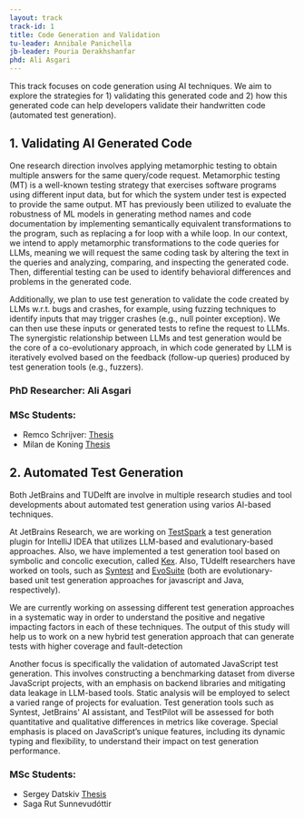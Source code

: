 ```yaml
---
layout: track
track-id: 1
title: Code Generation and Validation
tu-leader: Annibale Panichella
jb-leader: Pouria Derakhshanfar
phd: Ali Asgari
---
```


This track focuses on code generation using AI techniques. We aim to explore the strategies for 1) validating this generated code and 2) how this generated code can help developers validate their handwritten code (automated test generation).

## 1. Validating AI Generated Code

One research direction involves applying metamorphic testing to obtain multiple answers for the same query/code request. Metamorphic testing (MT) is a well-known testing strategy that exercises software programs using different input data, but for which the system under test is expected to provide the same output. MT has previously been utilized to evaluate the robustness of ML models in generating method names and code documentation by implementing semantically equivalent transformations to the program, such as replacing a for loop with a while loop. In our context, we intend to apply metamorphic transformations to the code queries for LLMs, meaning we will request the same coding task by altering the text in the queries and analyzing, comparing, and inspecting the generated code. Then, differential testing can be used to identify behavioral differences and problems in the generated code.

Additionally, we plan to use test generation to validate the code created by LLMs w.r.t. bugs and crashes, for example, using fuzzing techniques to identify inputs that may trigger crashes (e.g., null pointer exception). We can then use these inputs or generated tests to refine the request to LLMs. The synergistic relationship between LLMs and test generation would be the core of a co-evolutionary approach, in which code generated by LLM is iteratively evolved based on the feedback (follow-up queries) produced by test generation tools (e.g., fuzzers).

### PhD Researcher: Ali Asgari
### MSc Students:
- Remco Schrijver: [Thesis](/projects/track-1/2024-07-08-beyond-acceptance-rates-thesis-remco-schrijver)
- Milan de Koning [Thesis](https://resolver.tudelft.nl/uuid:32d0dc6c-bb90-477c-a82d-f356d72e3587)

## 2. Automated Test Generation
Both JetBrains and TUDelft are involve in multiple research studies and tool developments about automated test generation using varios AI-based techniques.

At JetBrains Research, we are working on [TestSpark](https://plugins.jetbrains.com/plugin/21024-testspark) a test generation plugin for IntelliJ IDEA that utilizes LLM-based and evalutionary-based approaches. Also, we have implemented a test generation tool based on symbolic and concolic execution, called [Kex](https://github.com/vorpal-research/kex). Also, TUdelft researchers have worked on tools, such as [Syntest](https://www.syntest.org) and [EvoSuite](https://www.evosuite.org) (both are evolutionary-based unit test generation approaches for javascript and Java, respectively).

We are currently working on assessing different test generation approaches in a systematic way in order to understand the positive and negative impacting factors in each of these techniques. The output of this study will help us to work on a new hybrid test generation approach that can generate tests with higher coverage and fault-detection

Another focus is specifically the validation of automated JavaScript test generation. This involves constructing a benchmarking dataset from diverse JavaScript projects, with an emphasis on backend libraries and mitigating data leakage in LLM-based tools. Static analysis will be employed to select a varied range of projects for evaluation. Test generation tools such as Syntest, JetBrains' AI assistant, and TestPilot will be assessed for both quantitative and qualitative differences in metrics like coverage. Special emphasis is placed on JavaScript’s unique features, including its dynamic typing and flexibility, to understand their impact on test generation performance.

### MSc Students:
- Sergey Datskiv [Thesis](https://resolver.tudelft.nl/uuid:27f42c2c-a59e-48b2-b8c1-9776043cbb2f)
- Saga Rut Sunnevudóttir
